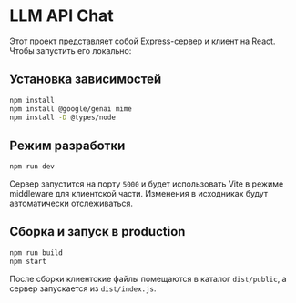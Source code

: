 # LLM API Chat

Этот проект представляет собой Express-сервер и клиент на React. Чтобы запустить его локально:

## Установка зависимостей

```bash
npm install
npm install @google/genai mime
npm install -D @types/node
```

## Режим разработки

```bash
npm run dev
```

Сервер запустится на порту `5000` и будет использовать Vite в режиме middleware для клиентской части. Изменения в исходниках будут автоматически отслеживаться.

## Сборка и запуск в production

```bash
npm run build
npm start
```

После сборки клиентские файлы помещаются в каталог `dist/public`, а сервер запускается из `dist/index.js`.
